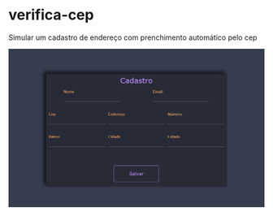 # verifica-cep
Simular um cadastro de endereço com prenchimento automático pelo cep

![](https://github.com/Riquecelo/verifica-cep/blob/main/pagina-cadastro.png)
